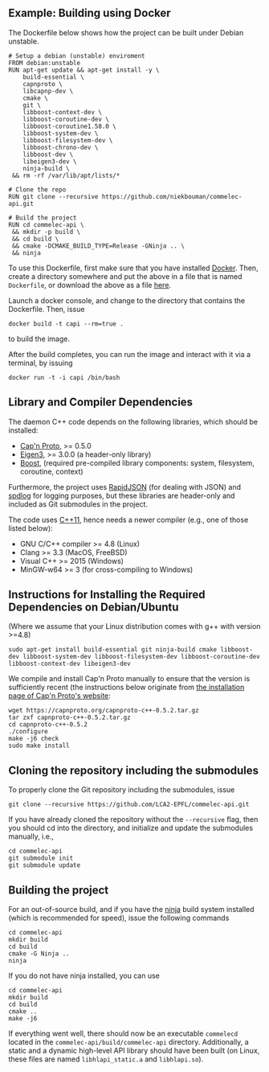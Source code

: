 ## Example: Building using Docker
The Dockerfile below shows how the project can be built under Debian unstable.

```
# Setup a debian (unstable) enviroment
FROM debian:unstable
RUN apt-get update && apt-get install -y \
    build-essential \
    capnproto \
    libcapnp-dev \
    cmake \
    git \
    libboost-context-dev \
    libboost-coroutine-dev \
    libboost-coroutine1.58.0 \
    libboost-system-dev \
    libboost-filesystem-dev \
    libboost-chrono-dev \
    libboost-dev \
    libeigen3-dev \
    ninja-build \
 && rm -rf /var/lib/apt/lists/*

# Clone the repo
RUN git clone --recursive https://github.com/niekbouman/commelec-api.git 

# Build the project
RUN cd commelec-api \
 && mkdir -p build \
 && cd build \
 && cmake -DCMAKE_BUILD_TYPE=Release -GNinja .. \
 && ninja
```

To use this Dockerfile, first make sure that you have installed [Docker](http://www.docker.com). Then, create a directory somewhere and put the above in a file that is named `Dockerfile`, or download the above as a file [here](https://raw.githubusercontent.com/niekbouman/commelec-api/master/docker/Dockerfile). 

Launch a docker console, and change to the directory that contains the Dockerfile.
Then, issue

```
docker build -t capi --rm=true .
```
to build the image.

After the build completes, you can run the image and interact with it via a terminal, by issuing 
```
docker run -t -i capi /bin/bash
```

## Library and Compiler Dependencies
The daemon C++ code depends on the following libraries, which should be installed:
* [Cap&#39;n Proto](https://capnproto.org), >= 0.5.0
* [Eigen3](http://eigen.tuxfamily.org/), >= 3.0.0 (a header-only library)
* [Boost](http://www.boost.org), (required pre-compiled library components: system, filesystem, coroutine, context)

Furthermore, the project uses [RapidJSON](https://github.com/miloyip/rapidjson) (for dealing with JSON) and [spdlog](https://github.com/gabime/spdlog) for logging purposes, but these libraries are header-only and included as Git submodules in the project.

The code uses [C++11](http://en.wikipedia.org/wiki/C++11), hence needs a newer compiler (e.g., one of those listed below):
* GNU C/C++ compiler >= 4.8 (Linux)
* Clang >= 3.3 (MacOS, FreeBSD)
* Visual C++ >= 2015 (Windows)
* MinGW-w64 >= 3 (for cross-compiling to Windows)

## Instructions for Installing the Required Dependencies on Debian/Ubuntu 
(Where we assume that your Linux distribution comes with g++ with version >=4.8)

```
sudo apt-get install build-essential git ninja-build cmake libboost-dev libboost-system-dev libboost-filesystem-dev libboost-coroutine-dev libboost-context-dev libeigen3-dev
```

We compile and install Cap'n Proto manually to ensure that the version is sufficiently recent (the instructions below originate from [the installation page of Cap'n Proto's website](https://capnproto.org/install.html): 
```
wget https://capnproto.org/capnproto-c++-0.5.2.tar.gz
tar zxf capnproto-c++-0.5.2.tar.gz
cd capnproto-c++-0.5.2
./configure
make -j6 check
sudo make install
```

## Cloning the repository including the submodules
To properly clone the Git repository including the submodules, issue
```
git clone --recursive https://github.com/LCA2-EPFL/commelec-api.git
```
If you have already cloned the repository without the `--recursive` flag, 
then you should cd into the directory, and initialize and update the submodules manually, i.e.,
```
cd commelec-api
git submodule init
git submodule update
```

## Building the project
For an out-of-source build, and if you have the [ninja](https://martine.github.io/ninja/) build system installed (which is recommended for speed), issue the following commands
```
cd commelec-api
mkdir build
cd build
cmake -G Ninja ..
ninja
```
If you do not have ninja installed, you can use
```
cd commelec-api
mkdir build
cd build
cmake ..
make -j6
```

If everything went well, there should now be an executable `commelecd` located in the `commelec-api/build/commelec-api` directory. 
Additionally, a static and a dynamic high-level API library should have been built (on Linux, these files are named `libhlapi_static.a` and `libhlapi.so`).
